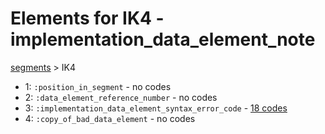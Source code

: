 # Elements for IK4 - implementation_data_element_note
[segments](../segments.md) > IK4
* 1: `:position_in_segment` - no codes
* 2: `:data_element_reference_number` - no codes
* 3: `:implementation_data_element_syntax_error_code` - [18 codes](../elements/IK4_3.md)
* 4: `:copy_of_bad_data_element` - no codes
